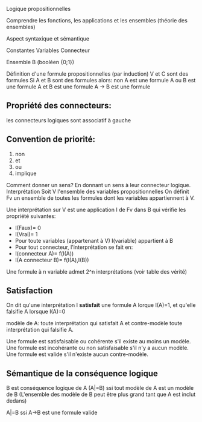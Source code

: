 Logique propositionnelles

Comprendre les fonctions, les applications et les ensembles (théorie des ensembles)

Aspect syntaxique et sémantique

Constantes
Variables
Connecteur

Ensemble B (booléen {0;1})

Définition d'une formule propositionnelles (par induction)
V et C sont des formules
Si A et B sont des formules alors:
non A	est une formule
A ou B	est une formule
A et B 	est une formule
A -> B	est une formule

## Propriété des connecteurs:
les connecteurs logiques sont associatif à gauche
## Convention de priorité:
1. non
2. et
3. ou
4. implique

Comment donner un sens?
En donnant un sens à leur connecteur logique.
Interprétation
Soit V l'ensemble des variables propositionnelles 
On définit Fv un ensemble de toutes les formules dont les variables appartiennent à V.

Une interprétation sur V est une application I de Fv dans B qui vérifie les propriété suivantes:
* I(Faux)= 0
* I(Vrai)= 1
* Pour toute variables (appartenant à V) I(variable) appartient à B
* Pour tout connecteur, l'interprétation se fait en:
* I(connecteur A)= f(I(A))
* I(A connecteur B)= f(I(A),I(B))

Une formule à n variable admet 2^n interprétations (voir table des vérité)

## Satisfaction
On dit qu'une interprétation I **satisfait** une formule A lorque I(A)=1, et qu'elle falsifie A lorsque I(A)=0

modèle de A: toute interprétation qui satisfait A et contre-modèle toute interprétation qui falsifie A.

Une formule est satisfaisable ou cohérente s'il existe au moins un modèle.
Une formule est incohérante ou non satisfaisable s'il n'y a aucun modèle.
Une formule est valide s'il n'existe aucun contre-modèle.

## Sémantique de la conséquence logique
B est conséquence logique de A (A|=B) ssi tout modèle de A est un modèle de B (L'ensemble des modèle de B peut être plus grand tant que A est inclut dedans)

A|=B ssi A->B est une formule valide
